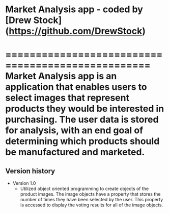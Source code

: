 # Market Analysis app - coded by [Drew Stock] (https://github.com/DrewStock)
==================================================
Market Analysis app is an application that enables users to select images that represent products they would be interested in purchasing. The user data is stored for analysis, with an end goal of determining which products should be manufactured and marketed.
==================================================
## Version history
* Version 1.0
  * Utilized object oriented programming to create objects of the product images. The image objects have a property that stores the number of times they have been selected by the user. This property is accessed to display the voting results for all of the image objects.
